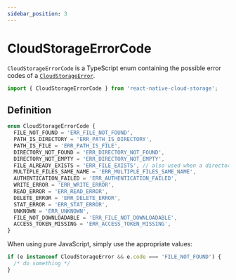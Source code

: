 ```yaml
---
sidebar_position: 3
---
```


# CloudStorageErrorCode

`CloudStorageErrorCode` is a TypeScript enum containing the possible error codes of a [`CloudStorageError`](../CloudStorageError).

```ts
import { CloudStorageErrorCode } from 'react-native-cloud-storage';
```

## Definition

```ts
enum CloudStorageErrorCode {
  FILE_NOT_FOUND = 'ERR_FILE_NOT_FOUND',
  PATH_IS_DIRECTORY = 'ERR_PATH_IS_DIRECTORY',
  PATH_IS_FILE = 'ERR_PATH_IS_FILE',
  DIRECTORY_NOT_FOUND = 'ERR_DIRECTORY_NOT_FOUND',
  DIRECTORY_NOT_EMPTY = 'ERR_DIRECTORY_NOT_EMPTY',
  FILE_ALREADY_EXISTS = 'ERR_FILE_EXISTS', // also used when a directory already exists
  MULTIPLE_FILES_SAME_NAME = 'ERR_MULTIPLE_FILES_SAME_NAME',
  AUTHENTICATION_FAILED = 'ERR_AUTHENTICATION_FAILED',
  WRITE_ERROR = 'ERR_WRITE_ERROR',
  READ_ERROR = 'ERR_READ_ERROR',
  DELETE_ERROR = 'ERR_DELETE_ERROR',
  STAT_ERROR = 'ERR_STAT_ERROR',
  UNKNOWN = 'ERR_UNKNOWN',
  FILE_NOT_DOWNLOADABLE = 'ERR_FILE_NOT_DOWNLOADABLE',
  ACCESS_TOKEN_MISSING = 'ERR_ACCESS_TOKEN_MISSING',
}
```

When using pure JavaScript, simply use the appropriate values:

```js
if (e instanceof CloudStorageError && e.code === 'FILE_NOT_FOUND') {
  /* do something */
}
```
